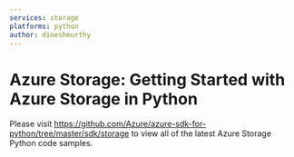 ```yaml
---
services: storage
platforms: python
author: dineshmurthy
---
```


# Azure Storage: Getting Started with Azure Storage in Python

Please visit https://github.com/Azure/azure-sdk-for-python/tree/master/sdk/storage to view all of the latest Azure Storage Python code samples.